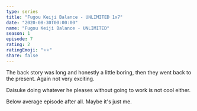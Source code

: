 ```yaml
---
type: series
title: "Fugou Keiji Balance - UNLIMITED 1x7"
date: "2020-08-30T00:00:00"
name: "Fugou Keiji Balance - UNLIMITED"
season: 1
episode: 7
rating: 2
ratingEmoji: "⭐️⭐️"
share: false
---
```


The back story was long and honestly a little boring, then they went back to the present. Again not very exciting.

Daisuke doing whatever he pleases without going to work is not cool either.

Below average episode after all. Maybe it's just me.
